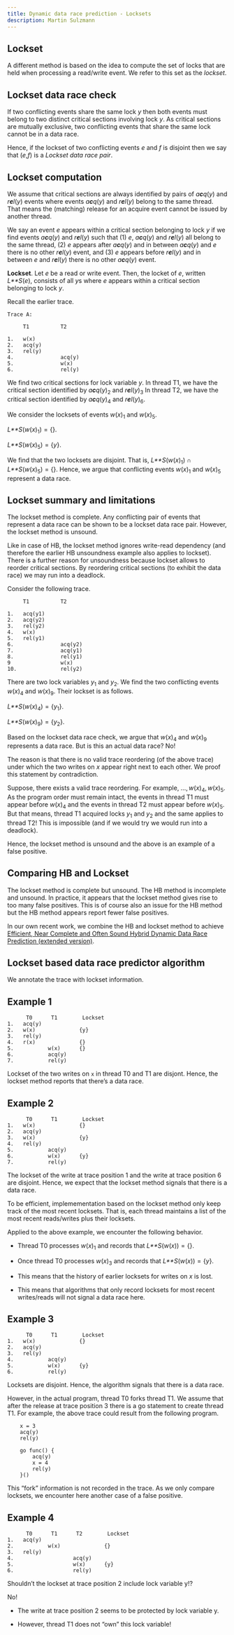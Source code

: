 ```yaml
---
title: Dynamic data race prediction - Locksets
description: Martin Sulzmann
---
```




## Lockset

A different method is based on the idea to compute the set of locks that
are held when processing a read/write event. We refer to this set as the
*lockset*.

## Lockset data race check

If two conflicting events share the same lock *y* then both events must
belong to two distinct critical sections involving lock *y*. As critical
sections are mutually exclusive, two conflicting events that share the
same lock cannot be in a data race.

Hence, if the lockset of two conflicting events *e* and *f* is disjoint
then we say that (*e*,*f*) is a *Lockset data race pair*.

## Lockset computation

We assume that critical sections are always identified by pairs of
*a**c**q*(*y*) and *r**e**l*(*y*) events where events *a**c**q*(*y*) and
*r**e**l*(*y*) belong to the same thread. That means the (matching)
release for an acquire event cannot be issued by another thread.

We say an event *e* appears within a critical section belonging to lock
*y* if we find events *a**c**q*(*y*) and *r**e**l*(*y*) such that (1)
*e*, *a**c**q*(*y*) and *r**e**l*(*y*) all belong to the same thread,
(2) *e* appears after *a**c**q*(*y*) and in between *a**c**q*(*y*) and
*e* there is no other *r**e**l*(*y*) event, and (3) *e* appears before
*r**e**l*(*y*) and in between *e* and *r**e**l*(*y*) there is no other
*a**c**q*(*y*) event.

**Lockset**. Let *e* be a read or write event. Then, the locket of *e*,
written *L**S*(*e*), consists of all *y*s where *e* appears within a
critical section belonging to lock *y*.

Recall the earlier trace.

    Trace A:

         T1          T2

    1.   w(x)
    2.   acq(y)
    3.   rel(y)
    4.               acq(y)
    5.               w(x)
    6.               rel(y)

We find two critical sections for lock variable *y*. In thread T1, we
have the critical section identified by *a**c**q*(*y*)<sub>2</sub> and
*r**e**l*(*y*)<sub>3</sub> In thread T2, we have the critical section
identified by *a**c**q*(*y*)<sub>4</sub> and *r**e**l*(*y*)<sub>6</sub>.

We consider the locksets of events *w*(*x*)<sub>1</sub> and
*w*(*x*)<sub>5</sub>.

*L**S*(*w*(*x*)<sub>1</sub>) = {}.

*L**S*(*w*(*x*)<sub>5</sub>) = {*y*}.

We find that the two locksets are disjoint. That is,
*L**S*(*w*(*x*)<sub>1</sub>) ∩ *L**S*(*w*(*x*)<sub>5</sub>) = {}. Hence,
we argue that conflicting events *w*(*x*)<sub>1</sub> and
*w*(*x*)<sub>5</sub> represent a data race.

## Lockset summary and limitations

The lockset method is complete. Any conflicting pair of events that
represent a data race can be shown to be a lockset data race pair.
However, the lockset method is unsound.

Like in case of HB, the lockset method ignores write-read dependency
(and therefore the earlier HB unsoundness example also applies to
lockset). There is a further reason for unsoundness because lockset
allows to reorder critical sections. By reordering critical sections (to
exhibit the data race) we may run into a deadlock.

Consider the following trace.

         T1          T2

    1.   acq(y1)
    2.   acq(y2)
    3.   rel(y2)
    4.   w(x)
    5.   rel(y1)
    6.               acq(y2)
    7.               acq(y1)
    8.               rel(y1)
    9                w(x)
    10.              rel(y2)

There are two lock variables *y*<sub>1</sub> and *y*<sub>2</sub>. We
find the two conflicting events *w*(*x*)<sub>4</sub> and
*w*(*x*)<sub>9</sub>. Their lockset is as follows.

*L**S*(*w*(*x*)<sub>4</sub>) = {*y*<sub>1</sub>}.

*L**S*(*w*(*x*)<sub>9</sub>) = {*y*<sub>2</sub>}.

Based on the lockset data race check, we argue that *w*(*x*)<sub>4</sub>
and *w*(*x*)<sub>9</sub> represents a data race. But is this an actual
data race? No!

The reason is that there is no valid trace reordering (of the above
trace) under which the two writes on *x* appear right next to each
other. We proof this statement by contradiction.

Suppose, there exists a valid trace reordering. For example,
…, *w*(*x*)<sub>4</sub>, *w*(*x*)<sub>5</sub>. As the program order must
remain intact, the events in thread T1 must appear before
*w*(*x*)<sub>4</sub> and the events in thread T2 must appear before
*w*(*x*)<sub>5</sub>. But that means, thread T1 acquired locks
*y*<sub>1</sub> and *y*<sub>2</sub> and the same applies to thread T2!
This is impossible (and if we would try we would run into a deadlock).

Hence, the lockset method is unsound and the above is an example of a
false positive.

## Comparing HB and Lockset

The lockset method is complete but unsound. The HB method is incomplete
and unsound. In practice, it appears that the lockset method gives rise
to too many false positives. This is of course also an issue for the HB
method but the HB method appears report fewer false positives.

In our own recent work, we combine the HB and lockset method to achieve
[Efficient, Near Complete and Often Sound Hybrid Dynamic Data Race
Prediction (extended version)](https://arxiv.org/abs/2004.06969).

## Lockset based data race predictor algorithm

We annotate the trace with lockset information.

## Example 1

          T0      T1        Lockset
    1.   acq(y)
    2.   w(x)              {y}
    3.   rel(y)
    4.   r(x)              {}
    5.           w(x)      {}
    6.           acq(y)
    7.           rel(y)

Lockset of the two writes on `x` in thread T0 and T1 are disjont. Hence,
the lockset method reports that there’s a data race.

## Example 2

          T0      T1        Lockset
    1.   w(x)              {}
    2.   acq(y)
    3.   w(x)              {y}
    4.   rel(y)
    5.           acq(y)
    6.           w(x)      {y}
    7.           rel(y)

The lockset of the write at trace position 1 and the write at trace
position 6 are disjoint. Hence, we expect that the lockset method
signals that there is a data race.

To be efficient, implemementation based on the lockset method only keep
track of the most recent locksets. That is, each thread maintains a list
of the most recent reads/writes plus their locksets.

Applied to the above example, we encounter the following behavior.

-   Thread T0 processes *w*(*x*)<sub>1</sub> and records that
    *L**S*(*w*(*x*)) = {}.

-   Once thread T0 processes *w*(*x*)<sub>3</sub> and records that
    *L**S*(*w*(*x*)) = {*y*}.

-   This means that the history of earlier locksets for writes on *x* is
    lost.

-   This means that algorithms that only record locksets for most recent
    writes/reads will not signal a data race here.

## Example 3

          T0      T1        Lockset
    1.   w(x)              {}
    2.   acq(y)
    3.   rel(y)
    4.           acq(y)
    5.           w(x)      {y}
    6.           rel(y)

Locksets are disjoint. Hence, the algorithm signals that there is a data
race.

However, in the actual program, thread T0 forks thread T1. We assume
that after the release at trace position 3 there is a go statement to
create thread T1. For example, the above trace could result from the
following program.

        x = 3
        acq(y)
        rel(y)

        go func() {
            acq(y)
            x = 4
            rel(y)
        }()

This “fork” information is not recorded in the trace. As we only compare
locksets, we encounter here another case of a false positive.

## Example 4

          T0      T1      T2        Lockset
    1.   acq(y)
    2.           w(x)              {}
    3.   rel(y)
    4.                   acq(y)
    5.                   w(x)      {y}
    6.                   rel(y)

Shouldn’t the lockset at trace position 2 include lock variable y!?

No!

-   The write at trace position 2 seems to be protected by lock variable
    y.

-   However, thread T1 does not “own” this lock variable!
